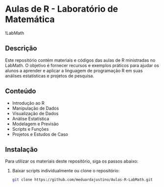 # Aulas de R - Laboratório de Matemática

!LabMath

## Descrição
Este repositório contém materiais e códigos das aulas de R ministradas no LabMath. O objetivo é fornecer recursos e exemplos práticos para ajudar os alunos a aprender e aplicar a linguagem de programação R em suas análises estatísticas e projetos de pesquisa.

## Conteúdo

- Introdução ao R
- Manipulação de Dados
- Visualização de Dados
- Análise Estatística
- Modelagem e Previsão
- Scripts e Funções
- Projetos e Estudos de Caso

## Instalação

Para utilizar os materiais deste repositório, siga os passos abaixo:

1. Baixar scripts individualmente ou clone o repositório:
   ```bash
   git clone https://github.com/meduardajustino/Aulas-R-LabMath.git
